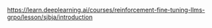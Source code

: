 https://learn.deeplearning.ai/courses/reinforcement-fine-tuning-llms-grpo/lesson/sjbja/introduction
